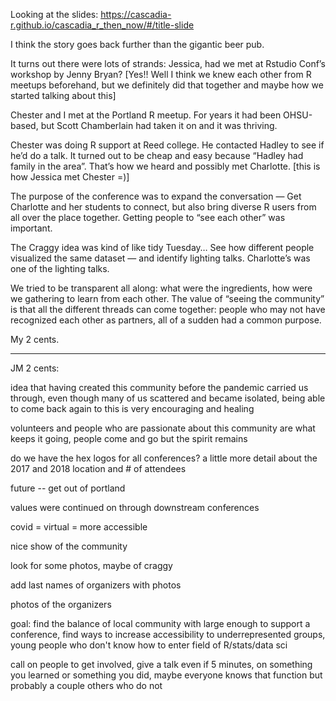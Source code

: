 Looking at the slides: https://cascadia-r.github.io/cascadia_r_then_now/#/title-slide 

I think the story goes back further than the gigantic beer pub.

It turns out there were lots of strands: Jessica, had we met at Rstudio Conf’s workshop by Jenny Bryan?   [Yes!! Well I think we knew each other from R meetups beforehand, but we definitely did that together and maybe how we started talking about this]

Chester and I met at the Portland R meetup.  For years it had been OHSU-based, but Scott Chamberlain had taken it on and it was thriving.

Chester was doing R support at Reed college.  He contacted Hadley to see if he’d do a talk.  It turned out to  be cheap and easy because “Hadley had family in the area”.  That’s how we heard and possibly met Charlotte. [this is how Jessica met Chester =)]

The purpose of the conference was to expand the conversation — Get Charlotte and her students to connect, but also bring diverse R users from all over the place together.  Getting people to “see each other” was important.

The Craggy idea was kind of like tidy Tuesday… See how different people visualized the same dataset — and identify lighting talks.  Charlotte’s was one of the lighting talks.

We tried to be transparent all along: what were the ingredients, how were we gathering to learn from each other.  The value of “seeing the community” is that all the different threads can come together: people who may not have recognized each other as partners, all of a sudden had a common purpose.

My 2 cents.

----

JM 2 cents:

idea that having created this community before the pandemic carried us through, even though many of us scattered and became isolated, being able to come back again to this is very encouraging and healing

volunteers and people who are passionate about this community are what keeps it going, people come and go but the spirit remains

do we have the hex logos for all conferences? a little more detail about the 2017 and 2018 location and # of attendees

future -- get out of portland

values were continued on through downstream conferences

covid = virtual = more accessible

nice show of the community

look for some photos, maybe of craggy

add last names of organizers with photos

photos of the organizers


goal: find the balance of local community with large enough to support a conference, find ways to increase accessibility to underrepresented groups, young people who don't know how to enter field of R/stats/data sci

call on people to get involved, give a talk even if 5 minutes, on something you learned or something you did, maybe everyone knows that function but probably a couple others who do not

